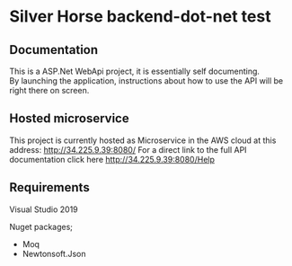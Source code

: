 ﻿# Silver Horse backend-dot-net test

## Documentation
This is a ASP.Net WebApi project, it is essentially self documenting.  
By launching the application, instructions about how to use the API will be right there on screen.


## Hosted microservice
This project is currently hosted as Microservice in the AWS cloud at this address: http://34.225.9.39:8080/
For a direct link to the full API documentation click here http://34.225.9.39:8080/Help

## Requirements
Visual Studio 2019

Nuget packages;
- Moq
- Newtonsoft.Json
